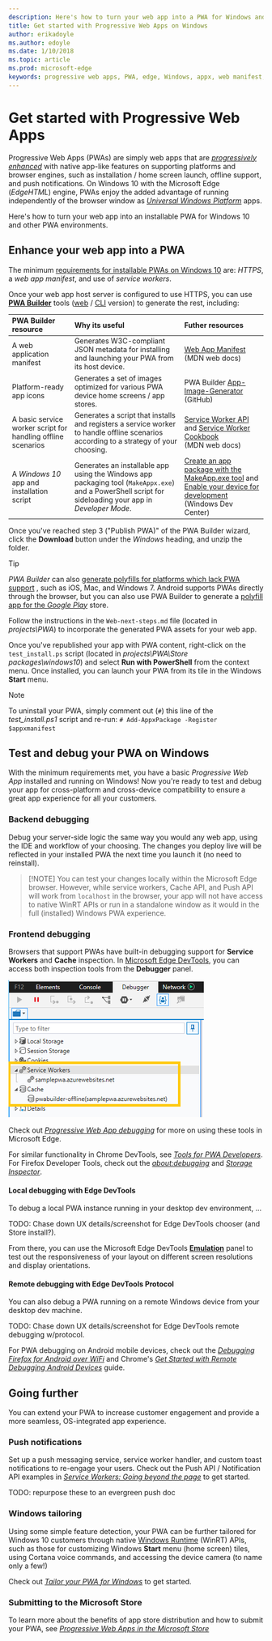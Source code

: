 ```yaml
---
description: Here's how to turn your web app into a PWA for Windows and other platforms
title: Get started with Progressive Web Apps on Windows
author: erikadoyle
ms.author: edoyle
ms.date: 1/10/2018
ms.topic: article
ms.prod: microsoft-edge
keywords: progressive web apps, PWA, edge, Windows, appx, web manifest, DevTools
---
```


# Get started with Progressive Web Apps

Progressive Web Apps (PWAs) are simply web apps that are [*progressively enhanced*](https://en.wikipedia.org/wiki/Progressive_enhancement) with native app-like features on supporting platforms and browser engines, such as installation / home screen launch, offline support, and push notifications. On Windows 10 with the Microsoft Edge (*EdgeHTML*) engine, PWAs enjoy the added advantage of running independently of the browser window as [*Universal Windows Platform*](https://docs.microsoft.com/en-us/windows/uwp/get-started/whats-a-uwp) apps.

Here's how to turn your web app into an installable PWA for Windows 10 and other PWA environments.

## Enhance your web app into a PWA

The minimum [requirements for installable PWAs on Windows 10](../progressive-web-apps.md#requirements) are: *HTTPS*, a *web app manifest*, and use of *service workers*. 

Once your web app host server is configured to use HTTPS, you can use  [**PWA Builder**](http://docs.pwabuilder.com/) tools ([web](https://www.pwabuilder.com/generator) / [CLI](http://docs.pwabuilder.com/quickstart/quick-start-pwa-using-cli-tools/) version) to generate the rest, including:

PWA Builder resource | Why its useful| Futher resources
:--- | :-- | :----
A web application manifest | Generates W3C-compliant JSON metadata for installing and launching your PWA from its host device.  | [Web App Manifest](https://developer.mozilla.org/en-US/docs/Web/Manifest) <br /> (MDN web docs)
Platform-ready app icons | Generates a set of images optimized for various PWA device home screens / app stores.  | PWA Builder [App-Image-Generator](https://github.com/pwa-builder/App-Image-Generator/tree/master/AppImageGenerator/App_Data) <br /> (GitHub)
A basic service worker script for handling offline scenarios | Generates a script that installs and registers a service worker to handle offline scenarios according to a strategy of your choosing.   | [Service Worker API](https://developer.mozilla.org/en-US/docs/Web/API/Service_Worker_API)  and [Service Worker Cookbook](https://serviceworke.rs/) <br />(MDN web docs)
A *Windows 10* app and installation script | Generates an installable app using the Windows app packaging tool (`MakeAppx.exe`) and a PowerShell script for sideloading your app in *Developer Mode*. | [Create an app package with the MakeApp.exe tool](https://docs.microsoft.com/en-us/windows/uwp/packaging/create-app-package-with-makeappx-tool) and [Enable your device for development](https://docs.microsoft.com/en-us/windows/uwp/get-started/enable-your-device-for-development) <br />(Windows Dev Center)

Once you've reached step 3 ("Publish PWA)" of the PWA Builder wizard, click the **Download** button under the *Windows* heading, and unzip the folder.

> [!TIP]
> *PWA Builder* can also [generate polyfills for platforms which lack PWA support](http://docs.pwabuilder.com/quickstart/quick-start-polyfills/) , such as iOS, Mac, and Windows 7. Android supports PWAs directly through the browser, but you can also use PWA Builder to generate a [polyfill app for the *Google Play*](http://docs.pwabuilder.com/tools/how-to-package-android/) store. 

Follow the instructions in the `Web-next-steps.md` file (located in *projects\PWA*) to incorporate the generated PWA assets for your web app.

Once you've republished your app with PWA content, right-click on the `test_install.ps` script (located in *projects\PWA\Store packages\windows10*) and select **Run with PowerShell** from the context menu. Once installed, you can launch your PWA from its tile in the Windows **Start** menu.

> [!NOTE]
> To uninstall your PWA, simply comment out (`#`) this line of the *test_install.ps1* script and re-run: `# Add-AppxPackage -Register $appxmanifest`

## Test and debug your PWA on Windows

With the minimum requirements met, you have a basic *Progressive Web App* installed and running on Windows! Now you're ready to test and debug your app for cross-platform and cross-device compatibility to ensure a great app experience for all your customers.

### Backend debugging

Debug your server-side logic the same way you would any web app, using the IDE and workflow of your choosing. The changes you deploy live will be reflected in your installed PWA the next time you launch it (no need to reinstall).

> [!NOTE] You can test your changes locally within the Microsoft Edge browser. However, while service workers, Cache API, and Push API will work from `localhost` in the browser, your app will not have access to native WinRT APIs or run in a standalone window as it would in the full (installed) Windows PWA experience.

### Frontend debugging

Browsers that support PWAs have built-in debugging support for **Service Workers** and **Cache** inspection. In [Microsoft Edge DevTools](https://docs.microsoft.com/en-us/microsoft-edge/devtools-guide), you can access both inspection tools from the **Debugger** panel.

![Edge DevTools Service Workers and Cache inspection](..\f12-devtools-guide\media\debugger_sw_and_cache.png)

Check out [*Progressive Web App debugging*](..\devtools-guide\debugger\progressive-web-apps.md) for more on using these tools in Microsoft Edge.

For similar functionality in Chrome DevTools, see [*Tools for PWA Developers*](https://developers.google.com/web/ilt/pwa/tools-for-pwa-developers#simulate_mobile_devices). For Firefox Developer Tools, check out the [*about:debugging*](https://developer.mozilla.org/en-US/docs/Tools/about:debugging#Workers) and [*Storage Inspector*](https://developer.mozilla.org/en-US/docs/Tools/Storage_Inspector).

#### Local debugging with Edge DevTools

To debug a local PWA instance running in your desktop dev environment, ...

TODO: Chase down UX details/screenshot for Edge DevTools chooser (and Store install?).

From there, you can use the Microsoft Edge DevTools [**Emulation**](.\devtools-guide\emulation.md) panel to test out the responsiveness of your layout on different screen resolutions and display orientations.

#### Remote debugging with Edge DevTools Protocol

You can also debug a PWA running on a remote Windows device from your desktop dev machine.

TODO: Chase down UX details/screenshot for Edge DevTools remote debugging w/protocol.

For PWA debugging on Android mobile devices, check out the [*Debugging Firefox for Android over WiFi*](https://developer.mozilla.org/en-US/docs/Tools/Remote_Debugging/Debugging_Firefox_for_Android_over_Wifi) and Chrome's [*Get Started with Remote Debugging Android Devices*](https://developers.google.com/web/tools/chrome-devtools/remote-debugging/) guide.

## Going further

You can extend your PWA to increase customer engagement and provide a more seamless, OS-integrated app experience.

### Push notifications

Set up a push messaging service, service worker handler, and custom toast notifications to re-engage your users. Check out the Push API / Notification API examples in [*Service Workers: Going beyond the page*](https://blogs.windows.com/msedgedev/2017/12/19/service-workers-going-beyond-page/#8mU5rebKOuTt5HwG.97) to get started.

TODO: repurpose these to an evergreen push doc

### Windows tailoring

Using some simple feature detection, your PWA can be further tailored for Windows 10 customers through native [Windows Runtime](https://docs.microsoft.com/en-us/uwp/api/) (WinRT) APIs, such as those for customizing Windows **Start** menu (home screen) tiles, using Cortana voice commands, and accessing the device camera (to name only a few!)
 
Check out [*Tailor your PWA for Windows*](./windows-features.md) to get started.

### Submitting to the Microsoft Store

To learn more about the benefits of app store distribution and how to submit your PWA, see [*Progressive Web Apps in the Microsoft Store*](./microsoft-store.md)
